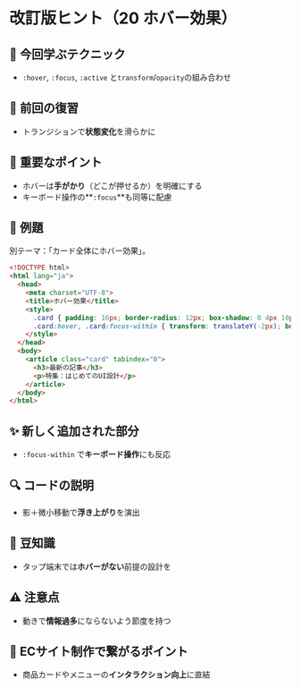 # 改訂版ヒント（20 ホバー効果）

## 🧩 今回学ぶテクニック
- `:hover`, `:focus`, `:active` と`transform`/`opacity`の組み合わせ

## 🔁 前回の復習
- トランジションで**状態変化**を滑らかに

## 📌 重要なポイント
- ホバーは**手がかり**（どこが押せるか）を明確にする
- キーボード操作の**`:focus`**も同等に配慮

## 🧪 例題
別テーマ：「カード全体にホバー効果」。

```html
<!DOCTYPE html>
<html lang="ja">
  <head>
    <meta charset="UTF-8">
    <title>ホバー効果</title>
    <style>
      .card { padding: 16px; border-radius: 12px; box-shadow: 0 4px 10px rgba(0,0,0,.08); transition: transform .2s ease, box-shadow .2s ease; }
      .card:hover, .card:focus-within { transform: translateY(-2px); box-shadow: 0 8px 20px rgba(0,0,0,.14); }
    </style>
  </head>
  <body>
    <article class="card" tabindex="0">
      <h3>最新の記事</h3>
      <p>特集：はじめてのUI設計</p>
    </article>
  </body>
</html>
```

## ✨ 新しく追加された部分
- `:focus-within` で**キーボード操作**にも反応

## 🔍 コードの説明
- 影＋微小移動で**浮き上がり**を演出

## 📖 豆知識
- タップ端末では**ホバーがない**前提の設計を

## ⚠️ 注意点
- 動きで**情報過多**にならないよう節度を持つ

## 🛒 ECサイト制作で繋がるポイント
- 商品カードやメニューの**インタラクション向上**に直結